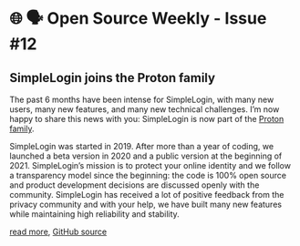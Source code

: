 # 🌐 🗣️ Open Source Weekly - Issue #12

## SimpleLogin joins the Proton family

The past 6 months have been intense for SimpleLogin, with many new users, many new features, and many new technical challenges. I’m now happy to share this news with you: SimpleLogin is now part of the [Proton family](https://protonmail.com/).

SimpleLogin was started in 2019. After more than a year of coding, we launched a beta version in 2020 and a public version at the beginning of 2021. SimpleLogin’s mission is to protect your online identity and we follow a transparency model since the beginning: the code is 100% open source and product development decisions are discussed openly with the community. SimpleLogin has received a lot of positive feedback from the privacy community and with your help, we have built many new features while maintaining high reliability and stability.

[read more](https://simplelogin.io/blog/simplelogin-join-proton/), [GitHub source](https://github.com/simple-login/app)
